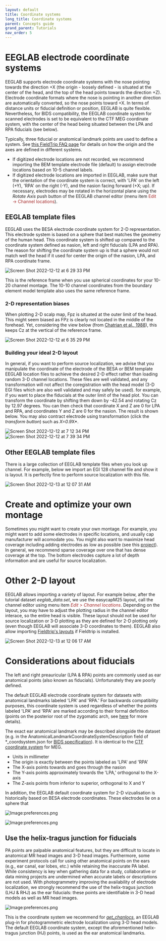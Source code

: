 ```yaml
---
layout: default
title: Coordinate systems
long_title: Coordinate systems
parent: Concepts guide
grand_parent: Tutorials
nav_order: 5
---
```

EEGLAB electrode coordinate systems
=========

EEGLAB supports electrode coordinate systems with the nose pointing towards the direction +X (the origin - loosely defined - is situated at the center of the head, and the top of the head points towards the direction +Z). Electrode coordinate formats where the nose is pointing in another direction are automatically converted, so the nose points toward +X. In terms of distance units or fiducial definition or position, EEGLAB is quite flexible. Nevertheless, for BIDS compatibility, the EEGLAB coordinate system for scanned electrodes is set to be equivalent to the CTF MEG coordinate system, with the center of the head being situated between the LPA and RPA fiducials (see below).

Typically, three fiducial or anatomical landmark points are used to define a system. See [this FieldTrip FAQ page](https://www.fieldtriptoolbox.org/faq/how_are_the_different_head_and_mri_coordinate_systems_defined/#details-of-the-mni-coordinate-system) for details on how the origin and the axes are defined in different systems.

- If digitized electrode locations are not recorded, we recommend importing the BEM template electrode file (default) to assign electrode locations based on 10-5 channel labels. 
- If digitized electrode locations are imported in EEGLAB, make sure that the orientation of the coordinate system is correct, with 'LPA' on the left (+Y), 'RPA' on the right (-Y), and the nasion facing forward (+X; up). If necessary, electrodes may be rotated in the horizontal plane using the <i>Rotate Axis</i> push button of the EEGLAB channel editor (menu item <span style="color: brown">Edit → Channel locations</span>).

## EEGLAB template files

EEGLAB uses the BESA electrode coordinate system for 2-D representation. This electrode system is based on a sphere that best matches the geometry of the human head. This coordinate system is shifted up compared to the coordinate system defined as nasion, left and right fiducials (LPA and RPA). The reason for shifting the coordinate system up is that a sphere would not match well the head if it used for center the origin of the nasion, LPA, and RPA coordinate frame.

![Screen Shot 2022-12-12 at 6 29 33 PM](https://user-images.githubusercontent.com/1872705/207211594-73987343-0ae8-4fb6-8943-834a680c14ef.png)

This is the reference frame when you use spherical coordinates for your 10-20 channel montage. The 10-10 channel coordinates from the boundary element model template also uses the same reference frame.

### 2-D representation biases

When plotting 2-D scalp map, Fpz is situated at the outer limit of the head. This might seem biased as FPz is clearly not located in the middle of the forehead. Yet, considering the view below (from [Chatrian et al., 1988](https://pubmed.ncbi.nlm.nih.gov/3250964/)), this keeps Cz at the vertical of the reference frame. 

![Screen Shot 2022-12-12 at 6 35 29 PM](https://user-images.githubusercontent.com/1872705/207212648-682b42f5-04d9-421f-bc2e-a301d476cd0d.png)

### Building your ideal 2-D layout

In general, if you want to perform source localization, we advise that you manipulate the coordinate of the electrode of the BESA or BEM template EEGLAB location files to achieve the desired 2-D effect rather than loading random 3-D channel locations. These files are well validated, and any transformation will not affect the coregistration with the head model (3-D EGI files which are also well validated and may safely be used). for example, if you want to place the fiducials at the outer limit of the head plot. You can transform the coordinate by shifting them down by -42.54 and rotating Cz by 12.97 degrees. You can then check that coordinate X and Z are 0 for LPA and RPA, and coordinates Y and Z are 0 for the nasion. The result is shown below. You may also contract electrode using transformation (click the *transform button*) such as *X=0.9*X*.

![Screen Shot 2022-12-12 at 7 12 34 PM](https://user-images.githubusercontent.com/1872705/207217345-7d4e4656-de27-4c22-8b43-48b75d635397.png)
![Screen Shot 2022-12-12 at 7 39 34 PM](https://user-images.githubusercontent.com/1872705/207262349-ad894de2-048d-4e2e-9e58-3ea267c9a014.png)

## Other EEGLAB template files

There is a large collection of EEGLAB template files when you look up channel. For example, below we import an EGI 128 channel file and show it is layout. It is perfectly fine to perform source localization with this file.

![Screen Shot 2022-12-13 at 12 07 31 AM](https://user-images.githubusercontent.com/1872705/207260856-073113fb-cf7f-488a-8a5c-d118fccec67b.png)

# Create and optimize your own montage

Sometimes you might want to create your own montage. For example, you might want to add some electrodes in specific locations, and usually cap manufacturer will acomodate you. You might also want to maximize head coverage including adding electrodes as low as possible  (see this [project](https://github.com/arnodelorme/optimize_montage)). In general, we recommend sparse coverage over one that has dense coverage at the top. The bottom electrodes capture a lot of depth information and are useful for source localization.

# Other 2-D layout

EEGLAB allows importing a variety of layout. For example below, after the tutorial dataset *eeglab_data.set*, we use the easycapM25 layout, call the channel editor using menu item <span style="color:brown">*Edit > Channel locations*</span>. Depending on the layout, you may have to adjust the plotting radius in the channel editor interace, so the entire head is visible. These layout should not be used for source localization or 3-D plotting as they are defined for 2-D plotting only (even though EEGLAB will associate 3-D coordinates to them). EEGLAB also allow importing [Fieldtrip's layouts](https://www.fieldtriptoolbox.org/template/layout/) if Fieldtrip is installed.

![Screen Shot 2022-12-13 at 12 06 17 AM](https://user-images.githubusercontent.com/1872705/207261211-d4b3408a-ef84-42b9-82b4-22bfc9677b4c.png)


# Considerations about fiducials

The left and right preauricular (LPA & RPA) points are commonly used as ear anatomical points (also known as fiducials). Unfortunately they are poorly defined.

The default EEGLAB electrode coordinate system for datasets with anatomical landmarks labeled 'LPA' and 'RPA.' For backwards compatibility purposes, this coordinate system is used regardless of whether the points labeled 'LPA' and 'RPA' are marked according to their formal definition (points on the posterior root of the zygomatic arch, see [here](https://www.fieldtriptoolbox.org/faq/how_are_the_lpa_and_rpa_points_defined/) for more details).

The exact ear anatomical landmark may be described alongside the dataset (e.g. in the AnatomicalLandmarkCoordinateSystemDescription field of *_coordsystem.json for [BIDS specification](https://bids-specification.readthedocs.io/en/stable/04-modality-specific-files/03-electroencephalography.html#coordinate-system-json-_coordsystemjson)). It is identical to the [CTF coordinate system](https://www.fieldtriptoolbox.org/faq/how_are_the_different_head_and_mri_coordinate_systems_defined/#details-of-the-ctf-coordinate-system) for MEG.
- Units in millimeter
- The origin is exactly between the points labeled as 'LPA' and 'RPA'
- The X-axis points towards and goes through the nasion
- The Y-axis points approximately towards the 'LPA,' orthogonal to the X-axis
- The Z-axis points from inferior to superior, orthogonal to X and Y

In addition, the EEGLAB default coordinate system for 2-D vizualisation is historically based on BESA electrode coordinates. These electrodes lie on a sphere that 

![Image:preferences.png](/assets/images/coordinatesystem_ctf.png)

![Image:preferences.png](/assets/images/coordsysXY.png)

## Use the helix-tragus junction for fiducials
PA points are palpable anatomical features, but they are difficult to locate in anatomical MR head images and 3-D head images. Furthermore, some experiment protocols call for using other anatomical points on the ears (e.g.,  ear canal, ear lobes, etc.) while retaining the inaccurate PA label. While consistency is key when gathering data for a study, collaborative or data mining projects are undermined when accurate labels or descriptions are not used. With photogrammetry improving the availability of electrode localization, we strongly recommend the use of the helix-tragus junction (LHJ &  RHJ) as the ear fiducials: these points are identifiable in 3-D head models as well as MR head images. 

![Image:preferences.png](/assets/images/helixTragus.PNG)

This is the coordinate system we recommend for [<i>get_chanlocs</i>](https://github.com/sccn/get_chanlocs/wiki), an EEGLAB plug-in for photogrammetric electrode localization using 3-D head models. The default EEGLAB coordinate system, except the aforementioned helix-tragus junction (HJ) points, is used as the ear anatomical landmarks.

